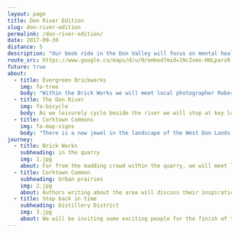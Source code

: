 ```yaml
---
layout: page
title: Don River Edition
slug: don-river-edition
permalink: /don-river-edition/
date: 2017-09-30
distance: 5
description: "Our book ride in the Don Valley will focus on mental health, nature and exercise through the lens of literature. Cycling, like reading, exercises the mind and can elevate one’s mood and decrease stress and depression."
route_src: https://www.google.ca/maps/d/u/0/embed?mid=1NcZvmx-H0LparsR-5NoI8SV-Wic
future: true
about:
  - title: Evergreen Brickworks
    img: fa-tree
    body: "Within the Brick Works we will meet local photographer Robert Burley, whose new book, Enduring Wilderness, will be published by ECW Press in May 2017. Mr. Burley will share his stories about photographing this area in particular, which will be interesting for those familiar with the Don Valley and wanting to see it from a new point of view, or to those unfamiliar with the ravines or new to the city. We will seek contributing writers to this book to elaborate on this project focusing on Toronto’s ravines. Jode Roberts from the David Suzuki Foundation will then speak about the preservation of the natural landscape."
  - title: The Don River
    img: fa-bicycle
    body: As we leisurely cycle beside the river we will stop at key locations for historical perspective.
  - title: Corktown Commons
    img: fa-map-signs
    body: "There is a new jewel in the landscape of the West Don Lands, Corktown Common, a 7.3 hectare park located at the foot of Lower River Street and Bayview Avenue. Situated on former industrial lands, the park has transformed an underutilized brownfield into a spectacular park and community meeting place featuring a lush landscape. With a marsh, sprawling lawns, urban prairies, playground areas, a splash pad and a variety of inviting features like a fireplace, permanent barbeque, large communal picnic tables and washrooms, this spectacular new greenspace is at the heart of an emerging new community. But does anyone know it’s here?"
journey:
  - title: Brick Works
    subheading: in the quarry
    img: 1.jpg
    about: Far from the madding crowd within the quarry, we will meet local photographer Robert Burley, whose new book, Enduring Wilderness, will be published by ECW Press in May 2017.
  - title: Corktown Common
    subheading: Urban prairies
    img: 2.jpg
    about: Authors writing about the area will discuss their inspiration.
  - title: Step back in time
    subheading: Distillery District
    img: 3.jpg
    about: We will be inviting some exciting people for the finish of the Don River Edition.
---
```


